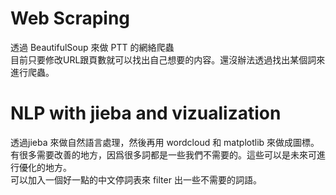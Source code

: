 # Web Scraping
透過 BeautifulSoup 來做 PTT 的網絡爬蟲 <br>
目前只要修改URL跟頁數就可以找出自己想要的内容。還沒辦法透過找出某個詞來進行爬蟲。

# NLP with jieba and vizualization
透過jieba 來做自然語言處理，然後再用 wordcloud 和 matplotlib 來做成圖標。<br>
有很多需要改善的地方，因爲很多詞都是一些我們不需要的。這些可以是未來可進行優化的地方。<br>
可以加入一個好一點的中文停詞表來 filter 出一些不需要的詞語。
